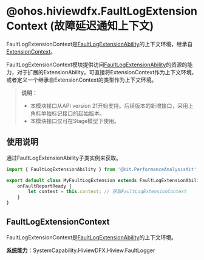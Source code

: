 # @ohos.hiviewdfx.FaultLogExtensionContext (故障延迟通知上下文)
<!--Kit: Performance Analysis Kit-->
<!--Subsystem: HiviewDFX-->
<!--Owner: @hello_harmony-->
<!--Designer: @StevenLai1994-->
<!--Tester: @gcw_KuLfPSbe-->
<!--Adviser: @foryourself-->

FaultLogExtensionContext是[FaultLogExtensionAbility](js-apis-hiviewdfx-FaultLogExtensionAbility.md)的上下文环境，继承自[ExtensionContext](../apis-ability-kit/js-apis-inner-application-extensionContext.md)。

FaultLogExtensionContext模块提供访问[FaultLogExtensionAbility](js-apis-hiviewdfx-FaultLogExtensionAbility.md)的资源的能力，对于扩展的ExtensionAbility，可直接将ExtensionContext作为上下文环境，或者定义一个继承自ExtensionContext的类型作为上下文环境。

> **说明：**
>
> - 本模块接口从API version 21开始支持。后续版本的新增接口，采用上角标单独标记接口的起始版本。
> - 本模块接口仅可在Stage模型下使用。

## 使用说明

通过FaultLogExtensionAbility子类实例来获取。
```ts
import { FaultLogExtensionAbility } from '@kit.PerformanceAnalysisKit';

export default class MyFaultLogExtension extends FaultLogExtensionAbility {
    onFaultReportReady {
        let context = this.context; // 获取FaultLogExtensionContext
    }
}
```

## FaultLogExtensionContext

FaultLogExtensionContext是[FaultLogExtensionAbility](js-apis-hiviewdfx-FaultLogExtensionAbility.md)的上下文环境。

**系统能力**：SystemCapability.HiviewDFX.Hiview.FaultLogger
